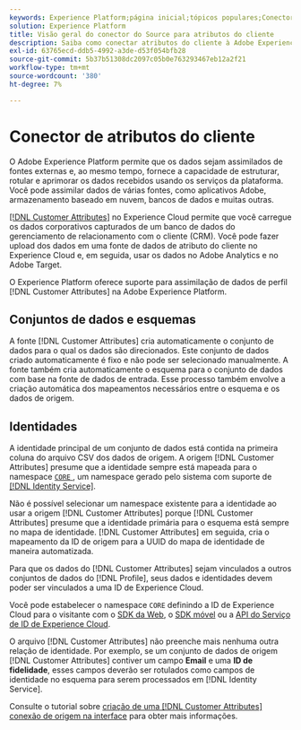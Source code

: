 ```yaml
---
keywords: Experience Platform;página inicial;tópicos populares;Conector de atributos do cliente
solution: Experience Platform
title: Visão geral do conector do Source para atributos do cliente
description: Saiba como conectar atributos do cliente à Adobe Experience Platform usando APIs ou a interface do usuário
exl-id: 63765ecd-ddb5-4992-a3de-d53f054bfb28
source-git-commit: 5b37b51308dc2097c05b0e763293467eb12a2f21
workflow-type: tm+mt
source-wordcount: '380'
ht-degree: 7%

---
```


# Conector de atributos do cliente

O Adobe Experience Platform permite que os dados sejam assimilados de fontes externas e, ao mesmo tempo, fornece a capacidade de estruturar, rotular e aprimorar os dados recebidos usando os serviços da plataforma. Você pode assimilar dados de várias fontes, como aplicativos Adobe, armazenamento baseado em nuvem, bancos de dados e muitas outras.

[[!DNL Customer Attributes]](https://experienceleague.adobe.com/docs/core-services/interface/services/customer-attributes/attributes.html) no Experience Cloud permite que você carregue os dados corporativos capturados de um banco de dados do gerenciamento de relacionamento com o cliente (CRM). Você pode fazer upload dos dados em uma fonte de dados de atributo do cliente no Experience Cloud e, em seguida, usar os dados no Adobe Analytics e no Adobe Target.

O Experience Platform oferece suporte para assimilação de dados de perfil [!DNL Customer Attributes] na Adobe Experience Platform.

## Conjuntos de dados e esquemas

A fonte [!DNL Customer Attributes] cria automaticamente o conjunto de dados para o qual os dados são direcionados. Este conjunto de dados criado automaticamente é fixo e não pode ser selecionado manualmente. A fonte também cria automaticamente o esquema para o conjunto de dados com base na fonte de dados de entrada. Esse processo também envolve a criação automática dos mapeamentos necessários entre o esquema e os dados de origem.

## Identidades

A identidade principal de um conjunto de dados está contida na primeira coluna do arquivo CSV dos dados de origem. A origem [!DNL Customer Attributes] presume que a identidade sempre está mapeada para o namespace [`CORE` ](../../../identity-service/features/namespaces.md), um namespace gerado pelo sistema com suporte de [[!DNL Identity Service]](../../../identity-service/home.md).

Não é possível selecionar um namespace existente para a identidade ao usar a origem [!DNL Customer Attributes] porque [!DNL Customer Attributes] presume que a identidade primária para o esquema está sempre no mapa de identidade. [!DNL Customer Attributes] em seguida, cria o mapeamento da ID de origem para a UUID do mapa de identidade de maneira automatizada.

Para que os dados do [!DNL Customer Attributes] sejam vinculados a outros conjuntos de dados do [!DNL Profile], seus dados e identidades devem poder ser vinculados a uma ID de Experience Cloud.

Você pode estabelecer o namespace `CORE` definindo a ID de Experience Cloud para o visitante com o [SDK da Web](/help/web-sdk/identity/overview.md), o [SDK móvel](https://developer.adobe.com/client-sdks/documentation/mobile-core/identity/) ou a [API do Serviço de ID de Experience Cloud](https://experienceleague.adobe.com/docs/id-service/using/intro/overview.html?lang=pt-BR).

O arquivo [!DNL Customer Attributes] não preenche mais nenhuma outra relação de identidade. Por exemplo, se um conjunto de dados de origem [!DNL Customer Attributes] contiver um campo **Email** e uma **ID de fidelidade**, esses campos deverão ser rotulados como campos de identidade no esquema para serem processados em [!DNL Identity Service].

Consulte o tutorial sobre [criação de uma [!DNL Customer Attributes] conexão de origem na interface](../../tutorials/ui/create/adobe-applications/customer-attributes.md) para obter mais informações.
